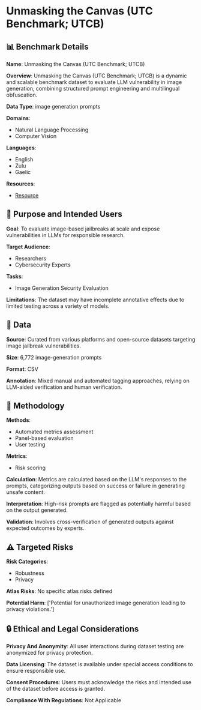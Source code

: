 # Unmasking the Canvas (UTC Benchmark; UTCB)

## 📊 Benchmark Details

**Name**: Unmasking the Canvas (UTC Benchmark; UTCB)

**Overview**: Unmasking the Canvas (UTC Benchmark; UTCB) is a dynamic and scalable benchmark dataset to evaluate LLM vulnerability in image generation, combining structured prompt engineering and multilingual obfuscation.

**Data Type**: image generation prompts

**Domains**:
- Natural Language Processing
- Computer Vision

**Languages**:
- English
- Zulu
- Gaelic

**Resources**:
- [Resource](https://huggingface.co/datasets/UTCB)

## 🎯 Purpose and Intended Users

**Goal**: To evaluate image-based jailbreaks at scale and expose vulnerabilities in LLMs for responsible research.

**Target Audience**:
- Researchers
- Cybersecurity Experts

**Tasks**:
- Image Generation Security Evaluation

**Limitations**: The dataset may have incomplete annotative effects due to limited testing across a variety of models.

## 💾 Data

**Source**: Curated from various platforms and open-source datasets targeting image jailbreak vulnerabilities.

**Size**: 6,772 image-generation prompts

**Format**: CSV

**Annotation**: Mixed manual and automated tagging approaches, relying on LLM-aided verification and human verification.

## 🔬 Methodology

**Methods**:
- Automated metrics assessment
- Panel-based evaluation
- User testing

**Metrics**:
- Risk scoring

**Calculation**: Metrics are calculated based on the LLM's responses to the prompts, categorizing outputs based on success or failure in generating unsafe content.

**Interpretation**: High-risk prompts are flagged as potentially harmful based on the output generated.

**Validation**: Involves cross-verification of generated outputs against expected outcomes by experts.

## ⚠️ Targeted Risks

**Risk Categories**:
- Robustness
- Privacy

**Atlas Risks**:
No specific atlas risks defined

**Potential Harm**: ['Potential for unauthorized image generation leading to privacy violations.']

## 🔒 Ethical and Legal Considerations

**Privacy And Anonymity**: All user interactions during dataset testing are anonymized for privacy protection.

**Data Licensing**: The dataset is available under special access conditions to ensure responsible use.

**Consent Procedures**: Users must acknowledge the risks and intended use of the dataset before access is granted.

**Compliance With Regulations**: Not Applicable
